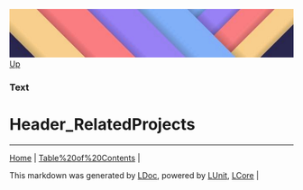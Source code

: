 ![](../Content/LDoc-banner-small.png "")
[Up](Text.md)
### Text
# Header_RelatedProjects
---

[Home](../../README.md) | [Table%20of%20Contents](../../TableOfContents.md) | 


This markdown was generated by [LDoc](https://github.com/CodeSingularity/LDoc), powered by [LUnit](https://github.com/CodeSingularity/LUnit), [LCore](https://github.com/CodeSingularity/LCore) | 

